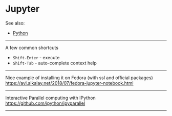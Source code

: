 # Jupyter

See also:

- [Python](Python.md)

---

A few common shortcuts

- `Shift-Enter` - execute
- `Shift-Tab` - auto-complete context help

---

Nice example of installing it on Fedora (with ssl and official packages)
https://avi.alkalay.net/2018/07/fedora-jupyter-notebook.html

---

Interactive Parallel computing with IPython
https://github.com/ipython/ipyparallel

---